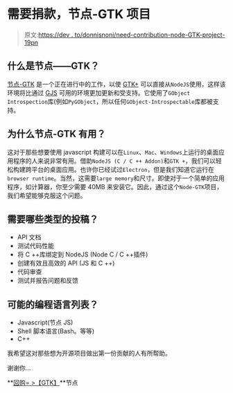 # 需要捐款，节点-GTK 项目

> 原文:[https://dev . to/donnisnoni/need-contribution-node-GTK-project-19pn](https://dev.to/donnisnoni/need-contribution-node-gtk-project-19pn)

## [](#what-is-nodegtk)什么是节点——GTK？

[节点-GTK](https://github.com/romgrk/node-gtk) 是一个正在进行中的工作，以使 [GTK+](https://www.gtk.org/) 可以直接从`NodeJS`使用，这样该环境将比通过 [GJS](https://gitlab.gnome.org/GNOME/gjs) 可用的环境更加更新和受支持。它使用了`GObject Introspection`库(例如`PyGObject`，所以任何`GObject-Introspectable`库都被支持。

## [](#why-nodegtk-is-useful)为什么节点-GTK 有用？

这对于那些想要使用 javascript 构建可以在`Linux`、`Mac`、`Windows`上运行的桌面应用程序的人来说非常有用。借助`NodeJS (C / C ++ Addon)`和`GTK +`，我们可以轻松构建跨平台的桌面应用。也许你已经试过`Electron`，但是我们知道它运行在`browser runtime`。当然，这需要`large memory`和尺寸。即使对于一个简单的应用程序，如计算器，你至少需要 40MB 来安装它。因此，通过这个`Node-GTK`项目，我们希望能够克服这个问题。

## [](#what-types-of-contributions-are-needed)需要哪些类型的投稿？

*   API 文档
*   测试代码性能
*   将 C ++库绑定到 NodeJS (Node C / C ++插件)
*   创建有效且高效的 API (JS 和 C ++)
*   代码审查
*   测试并报告问题和反馈

## [](#list-of-possible-programming-languages)可能的编程语言列表？

*   Javascript(节点 JS)
*   Shell 脚本语言(Bash。等等)
*   C++

我希望这对那些想为开源项目做出第一份贡献的人有所帮助。

谢谢你...

**[回购= >【GTK】](https://github.com/romgrk/node-gtk)**节点